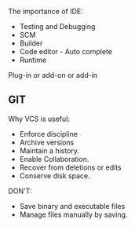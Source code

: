The importance of IDE:
- Testing and Debugging
- SCM
- Builder
- Code editor
        - Auto complete
- Runtime

Plug-in or add-on or add-in

## GIT
Why VCS is useful:
- Enforce discipline
- Archive versions
- Maintain a history.
- Enable Collaboration.
- Recover from deletions or edits
- Conserve disk space.

DON'T:
- Save binary and executable files
- Manage files manually by saving.

